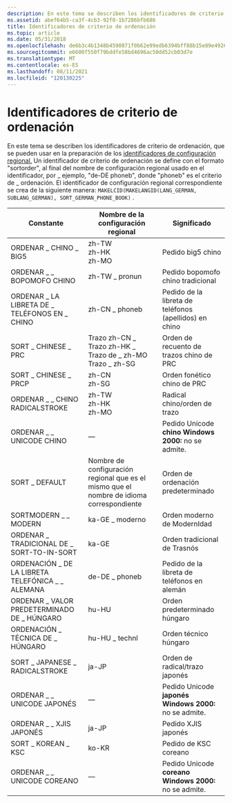```yaml
---
description: En este tema se describen los identificadores de criterio de ordenación, que se pueden usar en la preparación de los identificadores de configuración regional.
ms.assetid: abef64b5-ca3f-4cb3-92f0-1b7286bfb686
title: Identificadores de criterio de ordenación
ms.topic: article
ms.date: 05/31/2018
ms.openlocfilehash: de6b3c4b1348b4590871f0b62e99edb6394bff88b15e89e49260619f4e79171f
ms.sourcegitcommit: e6600f550f79bddfe58bd4696ac50dd52cb03d7e
ms.translationtype: MT
ms.contentlocale: es-ES
ms.lasthandoff: 08/11/2021
ms.locfileid: "120130225"
---
```

# <a name="sort-order-identifiers"></a>Identificadores de criterio de ordenación

En este tema se describen los identificadores de criterio de ordenación, que se pueden usar en la preparación de los [identificadores de configuración regional.](locale-identifiers.md) Un identificador de criterio de ordenación se define con el formato "sortorder", al final del nombre de configuración regional usado en el identificador, por \_ ejemplo, "de-DE phoneb", donde "phoneb" es el criterio de \_ ordenación. El identificador de configuración regional correspondiente se crea de la siguiente manera: `MAKELCID(MAKELANGID(LANG_GERMAN, SUBLANG_GERMAN), SORT_GERMAN_PHONE_BOOK)` .



| Constante                      | Nombre de la configuración regional                                                                                         | Significado                                                           |
|-------------------------------|-----------------------------------------------------------------------------------------------------|-------------------------------------------------------------------|
| ORDENAR \_ CHINO \_ BIG5           | zh-TW<br/> zh-HK<br/> zh-MO<br/>                                                  | Pedido big5 chino                                                |
| ORDENAR \_ \_ BOPOMOFO CHINO       | zh-TW \_ pronun                                                                                       | Pedido bopomofo chino tradicional                                |
| ORDENAR \_ LA LIBRETA DE \_ TELÉFONOS EN \_ CHINO    | zh-CN \_ phoneb<br/>                                                                            | Pedido de la libreta de teléfonos (apellidos) en chino                                |
| SORT \_ CHINESE \_ PRC            | Trazo zh-CN \_<br/> Trazo zh-HK \_<br/> Trazo de \_ zh-MO<br/> Trazo \_ zh-SG<br/> | Orden de recuento de trazos chino de PRC                                    |
| SORT \_ CHINESE \_ PRCP           | zh-CN<br/> zh-SG<br/>                                                                   | Orden fonético chino de PRC                                        |
| ORDENAR \_ \_ CHINO RADICALSTROKE  | zh-TW<br/> zh-HK<br/> zh-MO<br/>                                                  | Radical chino/orden de trazo                                      |
| ORDENAR \_ \_ UNICODE CHINO        | —                                                                                                   | Pedido Unicode **chino Windows 2000:** no se admite.<br/>  |
| SORT \_ DEFAULT                 | Nombre de configuración regional que es el mismo que el nombre de idioma correspondiente                                     | Orden de ordenación predeterminado                                                |
| SORTMODERN \_ \_ MODERN        | ka-GE \_ moderno                                                                                       | Orden moderno de ModernIdad                                             |
| ORDENAR \_ TRADICIONAL DE \_ SORT-TO-IN-SORT   | ka-GE                                                                                               | Orden tradicional de Trasnós                                        |
| ORDENACIÓN \_ DE LA LIBRETA TELEFÓNICA \_ \_ ALEMANA     | de-DE \_ phoneb                                                                                       | Pedido de la libreta de teléfonos en alemán                                           |
| ORDENAR \_ VALOR PREDETERMINADO DE \_ HÚNGARO      | hu-HU                                                                                               | Orden predeterminado húngaro                                           |
| ORDENACIÓN \_ TÉCNICA DE \_ HÚNGARO    | hu-HU \_ technl                                                                                       | Orden técnico húngaro                                         |
| SORT \_ JAPANESE \_ RADICALSTROKE | ja-JP                                                                                               | Orden de radical/trazo japonés                                     |
| ORDENAR \_ \_ UNICODE JAPONÉS       | —                                                                                                   | Pedido Unicode **japonés Windows 2000:** no se admite.<br/> |
| ORDENAR \_ \_ XJIS JAPONÉS          | ja-JP                                                                                               | Pedido XJIS japonés                                               |
| SORT \_ KOREAN \_ KSC             | ko-KR                                                                                               | Pedido de KSC coreano                                                  |
| ORDENAR \_ \_ UNICODE COREANO         | —                                                                                                   | Pedido Unicode **coreano Windows 2000:** no se admite.<br/>   |



 

 

 




